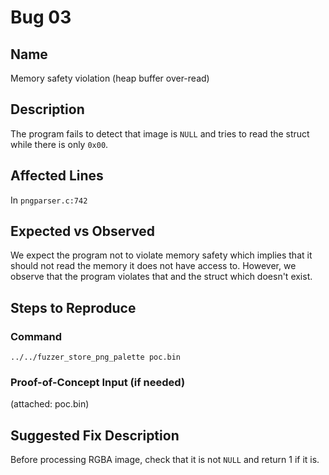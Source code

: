 # Bug 03
## Name
Memory safety violation (heap buffer over-read)

## Description
The program fails to detect that image is `NULL` and tries to read the struct while there is only `0x00`.

## Affected Lines
In `pngparser.c:742`

## Expected vs Observed
We expect the program not to violate memory safety which implies that it should not read the memory it does not have access to. However, we observe that the program violates that and the struct which doesn't exist.

## Steps to Reproduce
### Command
```
../../fuzzer_store_png_palette poc.bin
```
### Proof-of-Concept Input (if needed)
(attached: poc.bin)

## Suggested Fix Description
Before processing RGBA image, check that it is not `NULL` and return 1 if it is.